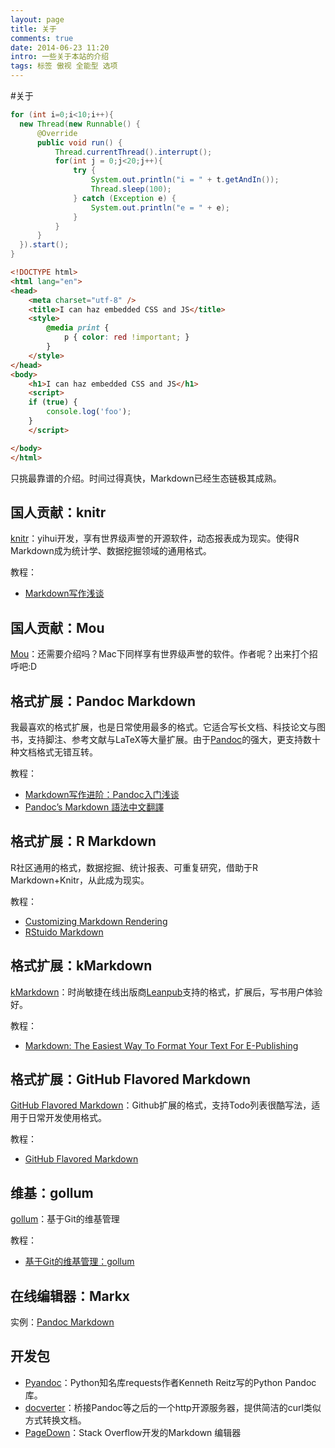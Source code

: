 ```yaml
---
layout: page
title: 关于
comments: true
date: 2014-06-23 11:20
intro: 一些关于本站的介绍
tags: 标签 傲视 全能型 选项
---
```


#关于

```java
for (int i=0;i<10;i++){
  new Thread(new Runnable() {
      @Override
      public void run() {
          Thread.currentThread().interrupt();
          for(int j = 0;j<20;j++){
              try {
                  System.out.println("i = " + t.getAndIn());
                  Thread.sleep(100);
              } catch (Exception e) {
                  System.out.println("e = " + e);
              }
          }
      }
  }).start();
}
```

```html
<!DOCTYPE html>
<html lang="en">
<head>
	<meta charset="utf-8" />
	<title>I can haz embedded CSS and JS</title>
	<style>
		@media print {
			p { color: red !important; }
		}
	</style>
</head>
<body>
	<h1>I can haz embedded CSS and JS</h1>
	<script>
	if (true) {
		console.log('foo');
	}
	</script>

</body>
</html>
```


只挑最靠谱的介绍。时间过得真快，Markdown已经生态链极其成熟。

## 国人贡献：knitr

[knitr]：yihui开发，享有世界级声誉的开源软件，动态报表成为现实。使得R Markdown成为统计学、数据挖掘领域的通用格式。

教程：

* [Markdown写作浅谈]

## 国人贡献：Mou

[Mou]：还需要介绍吗？Mac下同样享有世界级声誉的软件。作者呢？出来打个招呼吧:D

## 格式扩展：Pandoc Markdown

我最喜欢的格式扩展，也是日常使用最多的格式。它适合写长文档、科技论文与图书，支持脚注、参考文献与LaTeX等大量扩展。由于[Pandoc]的强大，更支持数十种文档格式无错互转。

教程：

* [Markdown写作进阶：Pandoc入门浅谈]
* [Pandoc’s Markdown 語法中文翻譯]

## 格式扩展：R Markdown

R社区通用的格式，数据挖掘、统计报表、可重复研究，借助于R Markdown+Knitr，从此成为现实。

教程：

* [Customizing Markdown Rendering]
* [RStuido Markdown]

## 格式扩展：kMarkdown

[kMarkdown]：时尚敏捷在线出版商[Leanpub]支持的格式，扩展后，写书用户体验好。

教程：

* [Markdown: The Easiest Way To Format Your Text For E-Publishing]

## 格式扩展：GitHub Flavored Markdown

[GitHub Flavored Markdown]：Github扩展的格式，支持Todo列表很酷写法，适用于日常开发使用格式。

教程：

* [GitHub Flavored Markdown]

## 维基：gollum

[gollum]：基于Git的维基管理

教程：

* [基于Git的维基管理：gollum]

## 在线编辑器：Markx

实例：[Pandoc Markdown]

## 开发包

* [Pyandoc]：Python知名库requests作者Kenneth Reitz写的Python Pandoc库。
* [docverter]：桥接Pandoc等之后的一个http开源服务器，提供简洁的curl类似方式转换文档。
* [PageDown]：Stack Overflow开发的Markdown 编辑器


[Knitr]: http://yihui.name/knitr/
[Markdown写作浅谈]:http://www.yangzhiping.com/tech/r-markdown-knitr.html 
[Mou]:http://mouapp.com/
[Markdown写作进阶：Pandoc入门浅谈]:http://www.yangzhiping.com/tech/pandoc.html 
[Pandoc’s Markdown 語法中文翻譯]:http://pages.tzengyuxio.me/pandoc/
[Pandoc Markdown]:http://johnmacfarlane.net/pandoc/README.html#pandocs-markdown
[Customizing Markdown Rendering]:http://www.rstudio.com/ide/docs/authoring/markdown_custom_rendering
[RStuido Markdown]:http://www.rstudio.com/ide/docs/authoring/using_markdown_equations
[kMarkdown]:https://github.com/gettalong/kramdown
[leanpub]:https://leanpub.com/manifesto
[Markdown: The Easiest Way To Format Your Text For E-Publishing]:https://leanpub.com/help/manual#markdown-the-easiest-way-to-format-your-text-for-e-publishing
[GitHub Flavored Markdown]:https://help.github.com/articles/github-flavored-markdown
[gollum]:https://github.com/gollum/gollum
[基于Git的维基管理：gollum]:http://www.yangzhiping.com/tech/gollum.html
[Pyandoc]:https://github.com/kennethreitz/pyandoc
[docverter]: http://docverter.com/
[PageDown]: http://code.google.com/p/pagedown/
[Pandoc]: http://johnmacfarlane.net/pandoc
[Pandoc Markdown]:http://pandoc.herokuapp.com